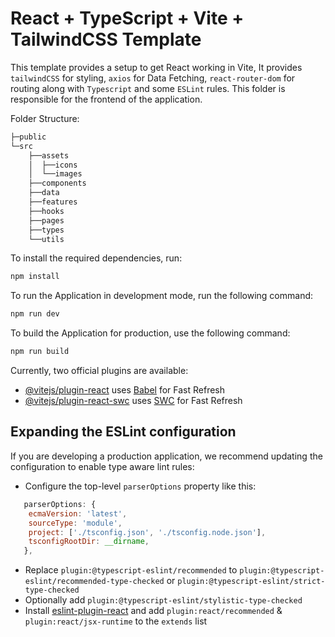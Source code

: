 # React + TypeScript + Vite + TailwindCSS Template

This template provides a setup to get React working in Vite,
It provides `tailwindCSS` for styling, `axios` for Data Fetching, `react-router-dom` for routing along with `Typescript` and some `ESLint` rules. This folder is responsible for the frontend of the application.

Folder Structure:
```bash
├─public
└─src
    ├──assets
    │  ├──icons
    │  └──images
    ├──components
    ├──data
    ├──features
    ├──hooks
    ├──pages
    ├──types
    └──utils
```

To install the required dependencies, run:

```bash
npm install
```

To run the Application in development mode, run the following command:

```bash
npm run dev
```

To build the Application for production, use the following command:

```bash
npm run build
```

Currently, two official plugins are available:

- [@vitejs/plugin-react](https://github.com/vitejs/vite-plugin-react/blob/main/packages/plugin-react/README.md) uses [Babel](https://babeljs.io/) for Fast Refresh
- [@vitejs/plugin-react-swc](https://github.com/vitejs/vite-plugin-react-swc) uses [SWC](https://swc.rs/) for Fast Refresh

## Expanding the ESLint configuration

If you are developing a production application, we recommend updating the configuration to enable type aware lint rules:

- Configure the top-level `parserOptions` property like this:

```js
   parserOptions: {
    ecmaVersion: 'latest',
    sourceType: 'module',
    project: ['./tsconfig.json', './tsconfig.node.json'],
    tsconfigRootDir: __dirname,
   },
```

- Replace `plugin:@typescript-eslint/recommended` to `plugin:@typescript-eslint/recommended-type-checked` or `plugin:@typescript-eslint/strict-type-checked`
- Optionally add `plugin:@typescript-eslint/stylistic-type-checked`
- Install [eslint-plugin-react](https://github.com/jsx-eslint/eslint-plugin-react) and add `plugin:react/recommended` & `plugin:react/jsx-runtime` to the `extends` list
